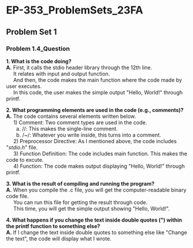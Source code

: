 # EP-353_ProblemSets_23FA

## Problem Set 1

### Problem 1.4_Question

**1. What is the code doing?** <br />
**A.**  First, it calls the stdio header library through the 12th line. <br />
&nbsp;&nbsp;&nbsp;&nbsp; It relates with input and output function. <br />
&nbsp;&nbsp;&nbsp;&nbsp; And then, the code makes the main function where the code made by user executes. <br />
&nbsp;&nbsp;&nbsp;&nbsp; In this code, the user makes the simple output "Hello, World!" through printf. <br />

**2. What programming elements are used in the code (e.g., comments)?** <br />
**A.**  The code contains several elements written below. <br />
&nbsp;&nbsp;&nbsp;&nbsp; 1) Comment: Two comment types are used in the code. <br />
      &nbsp;&nbsp;&nbsp;&nbsp;&nbsp;&nbsp; a. //: This makes the single-line comment. <br />
      &nbsp;&nbsp;&nbsp;&nbsp;&nbsp;&nbsp; b. /*~*/: Whatever you write inside, this turns into a comment.  <br />
&nbsp;&nbsp;&nbsp;&nbsp; 2) Preprocessor Directive: As I mentioned above, the code includes "_stdio.h_" file. <br />
&nbsp;&nbsp;&nbsp;&nbsp; 3) Function Definition: The code includes main function. This makes the code to excute. <br />
&nbsp;&nbsp;&nbsp;&nbsp; 4) Function: The code makes output displaying "Hello, World!" through printf.

**3. What is the result of compiling and running the program?** <br />
**A.**  When you compile the .c file, you will get the computer-readable binary code file. <br />
&nbsp;&nbsp;&nbsp;&nbsp; You can run this file for getting the result through code. <br />
&nbsp;&nbsp;&nbsp;&nbsp; This time, you will get the simple output showing "Hello, World!".

**4. What happens if you change the text inside double quotes (") within the printf function to something else?** <br />
**A.**  If I change the text inside double quotes to something else like "Change the text", the code will display what I wrote.
